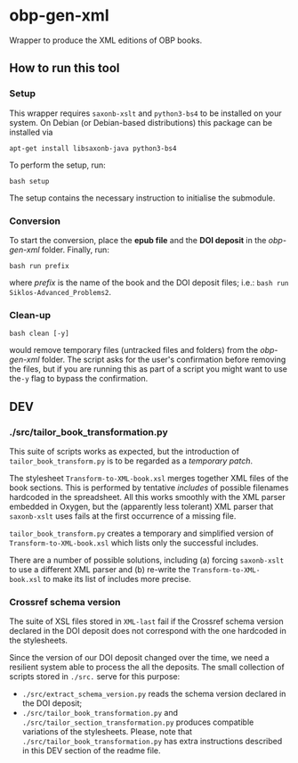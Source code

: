 # obp-gen-xml
Wrapper to produce the XML editions of OBP books.

## How to run this tool
### Setup
This wrapper requires `saxonb-xslt` and `python3-bs4` to be installed on your system. On Debian (or Debian-based distributions) this package can be installed via

`apt-get install libsaxonb-java python3-bs4`

To perform the setup, run:

`bash setup`

The setup contains the necessary instruction to initialise the submodule.

### Conversion
To start the conversion, place the **epub file** and the **DOI deposit** in the _obp-gen-xml_ folder. Finally, run:

`bash run prefix`

where _prefix_ is the name of the book and the DOI deposit files; i.e.: `bash run Siklos-Advanced_Problems2`.

### Clean-up

`bash clean [-y]`

would remove temporary files (untracked files and folders) from the _obp-gen-xml_ folder. The script asks for the user's confirmation before removing the files, but if you are running this as part of a script you might want to use the`-y` flag to bypass the confirmation. 

## DEV
### ./src/tailor_book_transformation.py
This suite of scripts works as expected, but the introduction of `tailor_book_transform.py` is to be regarded as a _temporary patch_.

The stylesheet `Transform-to-XML-book.xsl` merges together XML files of the book sections. This is performed by tentative _includes_ of possible filenames hardcoded in the spreadsheet. All this works smoothly with the XML parser embedded in Oxygen, but the (apparently less tolerant) XML parser that `saxonb-xslt` uses fails at the first occurrence of a missing file.

`tailor_book_transform.py` creates a temporary and simplified version of `Transform-to-XML-book.xsl` which lists only the successful includes.

There are a number of possible solutions, including (a) forcing `saxonb-xslt` to use a different XML parser and (b) re-write the `Transform-to-XML-book.xsl` to make its list of includes more precise.

### Crossref schema version
The suite of XSL files stored in `XML-last` fail if the Crossref schema version declared in the DOI deposit does not correspond with the one hardcoded in the stylesheets.

Since the version of our DOI deposit changed over the time, we need a resilient system able to process the all the deposits. The small collection of scripts stored in `./src.` serve for this purpose:
 -  `./src/extract_schema_version.py` reads the schema version declared in the DOI deposit;
 -  `./src/tailor_book_transformation.py` and `./src/tailor_section_transformation.py` produces compatible variations of the stylesheets. Please, note that `./src/tailor_book_transformation.py` has extra instructions described in this DEV section of the readme file.